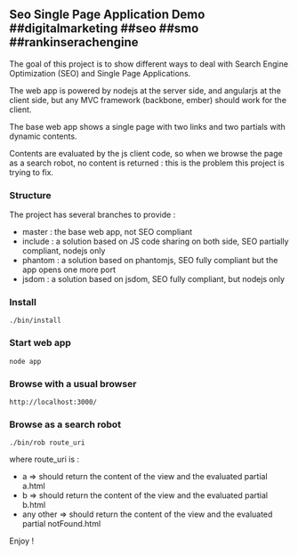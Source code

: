 ## Seo Single Page Application Demo ##digitalmarketing ##seo ##smo ##rankinserachengine

The goal of this project is to show different ways to deal with Search Engine Optimization (SEO) and Single Page Applications.

The web app is powered by nodejs at the server side, and angularjs at the client side, but any MVC framework (backbone, ember)
should work for the client.

The base web app shows a single page with two links and two partials with dynamic contents.

Contents are evaluated by the js client code, so when we browse the page as a search robot, no content is returned : this is the problem this project is trying to fix.

### Structure

The project has several branches to provide :

* master : the base web app, not SEO compliant
* include : a solution based on JS code sharing on both side, SEO partially compliant, nodejs only
* phantom  : a solution based on phantomjs, SEO fully compliant but the app opens one more port
* jsdom : a solution based on jsdom, SEO fully compliant, but nodejs only

### Install

    ./bin/install

### Start web app

    node app

### Browse with a usual browser

    http://localhost:3000/

### Browse as a search robot

    ./bin/rob route_uri

where route_uri is :
* a => should return the content of the view and the evaluated partial a.html
* b => should return the content of the view and the evaluated partial b.html
* any other => should return the content of the view and the evaluated partial notFound.html

Enjoy !
